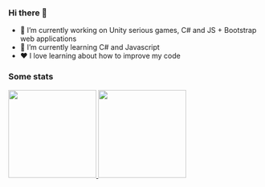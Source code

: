 ### Hi there 👋

- 🔭 I’m currently working on Unity serious games, C# and JS + Bootstrap web applications
- 🌱 I’m currently learning C# and Javascript
- ❤️ I love learning about how to improve my code

### Some stats

<a href="https://github.com/LamenLuan">
  <p align="left">
    <img src="https://github-readme-stats.vercel.app/api/top-langs/?username=LamenLuan&layout=compact&langs_count=8&theme=dark&bg_color=0D1117&env=PAT_1" height="175px"/>
    <img src="https://github-readme-stats.vercel.app/api?username=LamenLuan&theme=dark&bg_color=0D1117&env=PAT_1" height="175px"/>
  </p>
</a>

<!--
**LamenLuan/LamenLuan** is a ✨ _special_ ✨ repository because its `README.md` (this file) appears on your GitHub profile.

Here are some ideas to get you started:

- 🔭 I’m currently working on ...
- 🌱 I’m currently learning ...
- 👯 I’m looking to collaborate on ...
- 🤔 I’m looking for help with ...
- 💬 Ask me about ...
- 📫 How to reach me: ...
- 😄 Pronouns: ...
- ⚡ Fun fact: ...
-->
